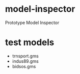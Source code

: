 # model-inspector

Prototype Model Inspector

# test models

*  trnsport.gms
*  indus89.gms
*  bidsos.gms
